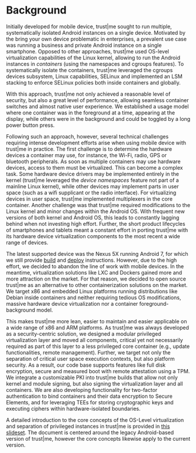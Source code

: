 ---
---

# Background

Initially developed for mobile device, trust\|me sought to run multiple, systematically isolated Android instances on a
single device. Motivated by the bring your own device problematic in enterprises, a prevalent use case was running a business
and private Android instance on a single smartphone. Opposed to other approaches, trust\|me used OS-level
virtualization capabilities of the Linux kernel, allowing to run the Android instances in _containers_ (using
the namespaces and cgroups features). To systematically isolate the containers, trust\|me leveraged the
cgroups devices subsystem, Linux capabilities, SELinux and implemented an LSM stacking to enforce SELinux
policies both inside containers and globally.

With this approach, trust\|me not only achieved a reasonable level of security, but also a great level of
performance, allowing seamless container switches and almost native user experience. We established a usage
model where one container was in the foreground at a time, appearing at the display, while others were in the
background and could be toggled by a long power button press.

Following such an approach, however, several technical challenges requiring intense development efforts arise
when using mobile device with trust\|me in practice.
The first challenge is to determine the hardware devices a container may use, for instance, the Wi-Fi, radio,
GPS or bluetooth peripherals. As soon as multiple containers may use hardware devices, access to them must be
virtualized. This can become a complex task. Some hardware device drivers may be implemented entirely in the
kernel (trust\|me leveraged the _device namespaces_ feature not part of a mainline Linux kernel), while other
devices may implement parts in user space (such as a wifi supplicant or the radio interface). For virtualizing
devices in user space, trust\|me implemented multiplexers in the core container.
Another challenge was that trust\|me required modifications to the Linux kernel and minor changes within the
Android OS. With frequent new versions of both kernel and Android OS, this leads to constantly lagging behind
when not investing high effort. Further, the short product lifecycles of smartphones and tablets meant a
constant effort in porting trust\|me with its hardware device virtualization components to the most recent a
wide range of devices.

The latest supported device was the Nexus 5X running Android 7, for which we still provide
[build](/build/android) and [deploy](/deploy/smartphone) instructions. However, due to the high effort, we
decided to abandon the line of work with mobile devices. In the meantime, virtualization solutions like LXC
and Dockers gained more and more attraction on the market. For that reason, we decided to open source
trust\|me as an alternative to other
containerization solutions on the market. We target x86 and embedded Linux platforms running distributions
like Debian inside containers and neither requiring tedious OS modifications, massive hardware device
virtualization nor a container foreground-background model.

This makes trust\|me more lean, easier to maintain and easier applicable on a wide range of x86 and ARM
platforms.
As trust\|me was always developed as a security-centric solution, we designed a modular privileged
virtualization layer and moved all components, critical yet not necessarily required as part of this layer to
a less privileged core container (e.g., update functionalities, remote management).
Further, we target not only the separation of critical user space execution contexts, but also platform
security. As a result, our code base supports features like full disk encryption, secure and measured boot with remote attestation
using a TPM. We integrate a customizable PKI into trust\|me builds that allow not only kernel and module
signing, but also signing the virtualization layer and all containers.
We are also developing functionality for two-factor authentication to bind containers and their data
encryption to Secure Elements, and for leveraging TEEs for storing cryptographic keys and executing ciphers
within hardware-isolated boundaries.

A detailed introduction to the core concepts of the OS-Level virtualization
and separation of privileged instances in trust\|me is provided in [this slideset](https://github.com/trustm3/trustme_main/raw/master/doc/trustme.pdf).
The document is centered around the legacy Android-based version of trust\|me, however the
core concepts likewise apply to the current version.
